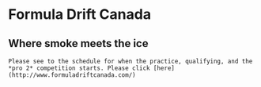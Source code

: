 # Formula Drift Canada
## Where smoke meets the **ice**
```Please see to the schedule for when the practice, qualifying, and the *pro 2* competition starts. Please click [here](http://www.formuladriftcanada.com/)```



